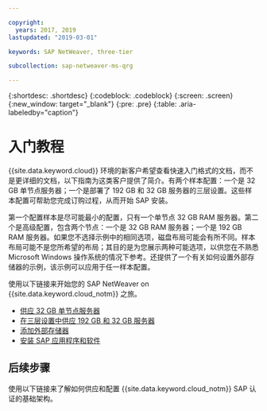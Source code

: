 ```yaml
---

copyright:
  years: 2017, 2019
lastupdated: "2019-03-01"

keywords: SAP NetWeaver, three-tier

subcollection: sap-netweaver-ms-qrg

---
```


{:shortdesc: .shortdesc}
{:codeblock: .codeblock}
{:screen: .screen}
{:new_window: target="_blank"}
{:pre: .pre}
{:table: .aria-labeledby="caption"}

# 入门教程

{{site.data.keyword.cloud}} 环境的新客户希望查看快速入门格式的文档，而不是更详细的文档，以下指南为这类客户提供了简介。有两个样本配置：一个是 32 GB 单节点服务器；一个是部署了 192 GB 和 32 GB 服务器的三层设置。这些样本配置可帮助您完成订购过程，从而开始 SAP 安装。

第一个配置样本是尽可能最小的配置，只有一个单节点 32 GB RAM 服务器。第二个是高级配置，包含两个节点：一个是 32 GB RAM 服务器；一个是 192 GB RAM 服务器。如果您不选择示例中的相同选项，磁盘布局可能会有所不同。样本布局可能不是您所希望的布局；其目的是为您展示两种可能选项，以供您在不熟悉 Microsoft Windows 操作系统的情况下参考。还提供了一个有关如何设置外部存储器的示例，该示例可以应用于任一样本配置。

使用以下链接来开始您的 SAP NetWeaver on {{site.data.keyword.cloud_notm}} 之旅。

  * [供应 32 GB 单节点服务器](/docs/infrastructure/sap-netweaver-ms-qrg?topic=sap-netweaver-ms-qrg-provisioning-a-32-gb-single-node-server)
  * [在三层设置中供应 192 GB 和 32 GB 服务器](/docs/infrastructure/sap-netweaver-ms-qrg?topic=sap-netweaver-ms-qrg-install-256GB)
  * [添加外部存储器](/docs/infrastructure/sap-netweaver-ms-qrg?topic=sap-netweaver-ms-qrg-storage)
  * [安装 SAP 应用程序和软件](/docs/infrastructure/sap-netweaver-ms-qrg?topic=sap-netweaver-ms-qrg-install_landscape)

## 后续步骤

使用以下链接来了解如何供应和配置 {{site.data.keyword.cloud_notm}} SAP 认证的基础架构。
